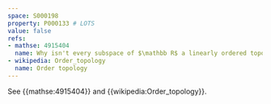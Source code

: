 ```yaml
---
space: S000198
property: P000133 # LOTS
value: false
refs:
- mathse: 4915404
  name: Why isn't every subspace of $\mathbb R$ a linearly ordered topological space (LOTS)?
- wikipedia: Order_topology
  name: Order topology
---
```


See {{mathse:4915404}} and {{wikipedia:Order_topology}}.
